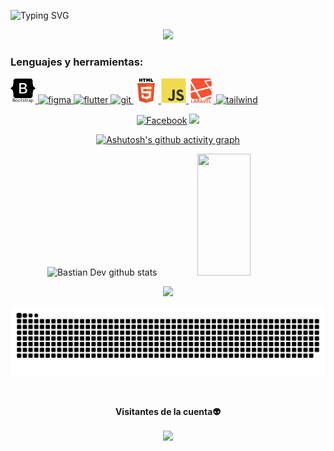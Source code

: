  ![Typing SVG](https://readme-typing-svg.herokuapp.com/?color=02D9F7FF&size=35&center=true&vCenter=true&width=1000&lines=Bienvenidos!!;Soy+Edson,+un+programador+en+constante+desarrollo!!)

<div id="header" align="center">
  <img src="https://media.giphy.com/media/QDjpIL6oNCVZ4qzGs7/giphy.gif" widt="200"/>
</div>



<h3 align="left">Lenguajes y herramientas:</h3>
<p align="left"> <a href="https://getbootstrap.com" target="_blank" rel="noreferrer"> <img src="https://raw.githubusercontent.com/devicons/devicon/master/icons/bootstrap/bootstrap-plain-wordmark.svg" alt="bootstrap" width="40" height="40"/> </a> <a href="https://www.figma.com/" target="_blank" rel="noreferrer"> <img src="https://www.vectorlogo.zone/logos/figma/figma-icon.svg" alt="figma" width="40" height="40"/> </a> <a href="https://flutter.dev" target="_blank" rel="noreferrer"> <img src="https://www.vectorlogo.zone/logos/flutterio/flutterio-icon.svg" alt="flutter" width="40" height="40"/> </a> <a href="https://git-scm.com/" target="_blank" rel="noreferrer"> <img src="https://www.vectorlogo.zone/logos/git-scm/git-scm-icon.svg" alt="git" width="40" height="40"/> </a> <a href="https://www.w3.org/html/" target="_blank" rel="noreferrer"> <img src="https://raw.githubusercontent.com/devicons/devicon/master/icons/html5/html5-original-wordmark.svg" alt="html5" width="40" height="40"/> </a> <a href="https://developer.mozilla.org/en-US/docs/Web/JavaScript" target="_blank" rel="noreferrer"> <img src="https://raw.githubusercontent.com/devicons/devicon/master/icons/javascript/javascript-original.svg" alt="javascript" width="40" height="40"/> </a> <a href="https://laravel.com/" target="_blank" rel="noreferrer"> <img src="https://raw.githubusercontent.com/devicons/devicon/master/icons/laravel/laravel-plain-wordmark.svg" alt="laravel" width="40" height="40"/> </a> <a href="https://tailwindcss.com/" target="_blank" rel="noreferrer"> <img src="https://www.vectorlogo.zone/logos/tailwindcss/tailwindcss-icon.svg" alt="tailwind" width="40" height="40"/> </a> </p>

<div align="center">
<div align="center">
<a href="https://facebook.com/edson.eap.3/" target="_blank"><img alt="Facebook" src="https://img.shields.io/badge/facebook-%231DA1F2.svg?&style=for-the-badge&logo=facebook&logoColor=white"/></a>
<a href="https://www.instagram.com/ed_2001uu/" target="_blank"><img src="https://img.shields.io/badge/-Instagram-%23E4405F?style=for-the-badge&logo=instagram&logoColor=white"</a> 
</div>

[![Ashutosh's github activity graph](https://github-readme-activity-graph.vercel.app/graph?username=EdsonEAP&bg_color=0d1117&color=ffffff&line=00b3ff&point=f9fafa&area=true&hide_border=true)](https://github.com/EdsonEAP/github-readme-activity-graph)

<div align="center">  
  <img width="49%" height="195px" src="https://github-readme-stats.vercel.app/api?username=EdsonEAP&show_icons=true&count_private=true&hide_border=true&title_color=02D9F7FF&icon_color=02D9F7FF&text_color=c9d1d9&bg_color=0d1117" alt="Bastian Dev github stats" /> 
  
  <img width="41%" height="195px" src="https://github-readme-stats.vercel.app/api/top-langs/?username=EdsonEAP&layout=compact&hide_border=true&title_color=02D9F7FF&text_color=02D9F7FF&bg_color=0d1117" />
</div> 

<p align="center">
 <img  src="https://github-readme-streak-stats.herokuapp.com?user=EdsonEAP&theme=tokyonight_duo&hide_border=true"
</p>

![](https://github.com/Platane/snk/raw/output/github-contribution-grid-snake.svg)

<div align="center">
<br><p align="centre"><b>Visitantes de la cuenta👽 </b></p>  
<p align="center"><img align="center" src="https://profile-counter.glitch.me/EdsonEAP/count.svg" /></p> 
<br>
</div>
